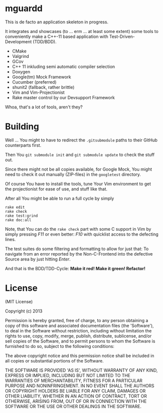 # mguardd

This is de facto an application skeleton in progress.

It integrates and showcases (to ... erm ... at least some extent) some tools to conveniently make a C++-11 based application with Test-Driven-Development (TDD/BDD).

- CMake
- Valgrind
- GCov
- C++ 11 inkluding semi automatic compiler selection
- Doxygen
- Google(tm) Mock Framework
- Cucumber (preferred)
- shunit2 (fallback, rather brittle)
- Vim and Vim-Projectionist
- Rake master control by our Devsupport Framework

Whoa, that's a lot of tools, aren't they?

# Building

Well ... You might to have to redirect the `.gitsubmodule` paths to their GitHub counterparts first.

Then You `git submodule init` and `git submodule update` to check the stuff out.

Since there might not be all copies available, for Google Mock, You might need
to check it out manually (ZIP-files) in the `googletest` directory.

Of course You have to install the tools, tune Your Vim environment to get the
projectionist for ease of use, and stuff like that.

After all You might be able to run a full cycle by simply

    rake edit
    rake check
    rake test:grind
    rake doc:all

Note, that You can do the `rake check` part with some C support in Vim by
simply pressing *F11* or even better: *F10* with quicklist access to the
defecting lines.

The test suites do some filtering and formatting to allow for just that: To navigate from an error reported by the Non-C-Frontend into the defective Source area by just hitting *Enter*.

And that is the BDD/TDD-Cycle: **Make it red! Make it green! Refactor!**

# License

(MIT License)

Copyright (c) 2013

Permission is hereby granted, free of charge, to any person obtaining
a copy of this software and associated documentation files (the
'Software'), to deal in the Software without restriction, including
without limitation the rights to use, copy, modify, merge, publish,
distribute, sublicense, and/or sell copies of the Software, and to
permit persons to whom the Software is furnished to do so, subject to
the following conditions:

The above copyright notice and this permission notice shall be
included in all copies or substantial portions of the Software.

THE SOFTWARE IS PROVIDED 'AS IS', WITHOUT WARRANTY OF ANY KIND,
EXPRESS OR IMPLIED, INCLUDING BUT NOT LIMITED TO THE WARRANTIES OF
MERCHANTABILITY, FITNESS FOR A PARTICULAR PURPOSE AND NONINFRINGEMENT.
IN NO EVENT SHALL THE AUTHORS OR COPYRIGHT HOLDERS BE LIABLE FOR ANY
CLAIM, DAMAGES OR OTHER LIABILITY, WHETHER IN AN ACTION OF CONTRACT,
TORT OR OTHERWISE, ARISING FROM, OUT OF OR IN CONNECTION WITH THE
SOFTWARE OR THE USE OR OTHER DEALINGS IN THE SOFTWARE.



